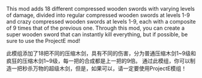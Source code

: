 This mod adds 18 different compressed wooden swords with varying levels of damage, divided into regular compressed wooden swords at levels 1-9 and crazy compressed wooden swords at levels 1-9, each with a composite of 9 times that of the previous one.
Through this mod, you can create a super wooden sword that can instantly kill everything, but if possible, be sure to use the ProjectE mod!

此模组添加了18把不同的压缩木剑，具有不同的伤害，分为普通压缩木剑1~9级和疯狂的压缩木剑1~9级，每一把的合成都是上一把的9倍。
通过此模组，你可以制造一把秒杀万物的超级木剑，但是，如果可以，请一定要使用ProjectE模组！
